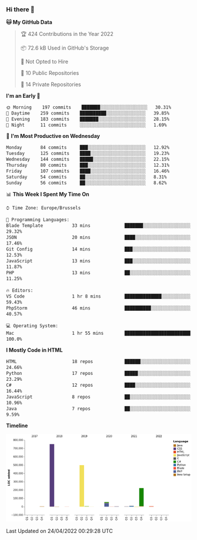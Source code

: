 ### Hi there 👋

<!--START_SECTION:waka-->
**🐱 My GitHub Data** 

> 🏆 424 Contributions in the Year 2022
 > 
> 📦 72.6 kB Used in GitHub's Storage 
 > 
> 🚫 Not Opted to Hire
 > 
> 📜 10 Public Repositories 
 > 
> 🔑 14 Private Repositories  
 > 
**I'm an Early 🐤** 

```text
🌞 Morning    197 commits    ███████░░░░░░░░░░░░░░░░░░   30.31% 
🌆 Daytime    259 commits    ██████████░░░░░░░░░░░░░░░   39.85% 
🌃 Evening    183 commits    ███████░░░░░░░░░░░░░░░░░░   28.15% 
🌙 Night      11 commits     ░░░░░░░░░░░░░░░░░░░░░░░░░   1.69%

```
📅 **I'm Most Productive on Wednesday** 

```text
Monday       84 commits     ███░░░░░░░░░░░░░░░░░░░░░░   12.92% 
Tuesday      125 commits    ████░░░░░░░░░░░░░░░░░░░░░   19.23% 
Wednesday    144 commits    █████░░░░░░░░░░░░░░░░░░░░   22.15% 
Thursday     80 commits     ███░░░░░░░░░░░░░░░░░░░░░░   12.31% 
Friday       107 commits    ████░░░░░░░░░░░░░░░░░░░░░   16.46% 
Saturday     54 commits     ██░░░░░░░░░░░░░░░░░░░░░░░   8.31% 
Sunday       56 commits     ██░░░░░░░░░░░░░░░░░░░░░░░   8.62%

```


📊 **This Week I Spent My Time On** 

```text
⌚︎ Time Zone: Europe/Brussels

💬 Programming Languages: 
Blade Template           33 mins             ███████░░░░░░░░░░░░░░░░░░   29.32% 
JSON                     20 mins             ████░░░░░░░░░░░░░░░░░░░░░   17.46% 
Git Config               14 mins             ███░░░░░░░░░░░░░░░░░░░░░░   12.53% 
JavaScript               13 mins             ███░░░░░░░░░░░░░░░░░░░░░░   11.87% 
PHP                      13 mins             ██░░░░░░░░░░░░░░░░░░░░░░░   11.25%

🔥 Editors: 
VS Code                  1 hr 8 mins         ██████████████░░░░░░░░░░░   59.43% 
PhpStorm                 46 mins             ██████████░░░░░░░░░░░░░░░   40.57%

💻 Operating System: 
Mac                      1 hr 55 mins        █████████████████████████   100.0%

```

**I Mostly Code in HTML** 

```text
HTML                     18 repos            ██████░░░░░░░░░░░░░░░░░░░   24.66% 
Python                   17 repos            █████░░░░░░░░░░░░░░░░░░░░   23.29% 
C#                       12 repos            ████░░░░░░░░░░░░░░░░░░░░░   16.44% 
JavaScript               8 repos             ██░░░░░░░░░░░░░░░░░░░░░░░   10.96% 
Java                     7 repos             ██░░░░░░░░░░░░░░░░░░░░░░░   9.59%

```


**Timeline**

![Chart not found](https://raw.githubusercontent.com/guillaumedeplancke/guillaumedeplancke/main/charts/bar_graph.png) 


 Last Updated on 24/04/2022 00:29:28 UTC
<!--END_SECTION:waka-->
